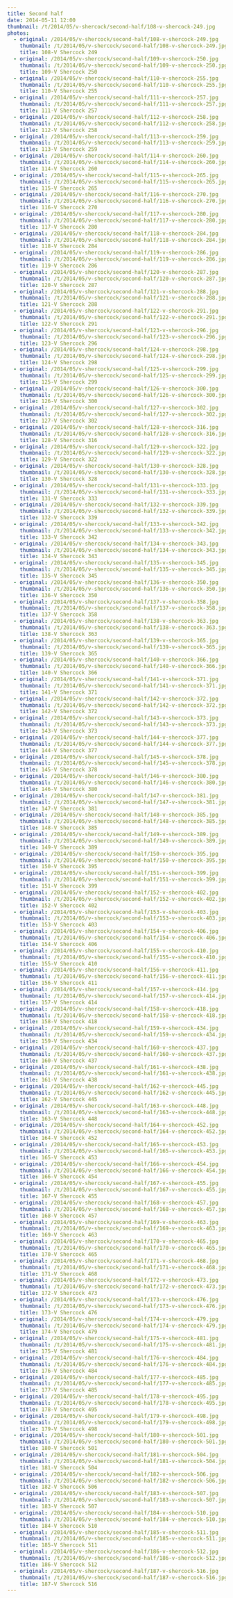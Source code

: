 ```yaml
---
title: Second half
date: 2014-05-11 12:00
thumbnail: /t/2014/05/v-shercock/second-half/108-v-shercock-249.jpg
photos:
  - original: /2014/05/v-shercock/second-half/108-v-shercock-249.jpg
    thumbnail: /t/2014/05/v-shercock/second-half/108-v-shercock-249.jpg
    title: 108-V Shercock 249
  - original: /2014/05/v-shercock/second-half/109-v-shercock-250.jpg
    thumbnail: /t/2014/05/v-shercock/second-half/109-v-shercock-250.jpg
    title: 109-V Shercock 250
  - original: /2014/05/v-shercock/second-half/110-v-shercock-255.jpg
    thumbnail: /t/2014/05/v-shercock/second-half/110-v-shercock-255.jpg
    title: 110-V Shercock 255
  - original: /2014/05/v-shercock/second-half/111-v-shercock-257.jpg
    thumbnail: /t/2014/05/v-shercock/second-half/111-v-shercock-257.jpg
    title: 111-V Shercock 257
  - original: /2014/05/v-shercock/second-half/112-v-shercock-258.jpg
    thumbnail: /t/2014/05/v-shercock/second-half/112-v-shercock-258.jpg
    title: 112-V Shercock 258
  - original: /2014/05/v-shercock/second-half/113-v-shercock-259.jpg
    thumbnail: /t/2014/05/v-shercock/second-half/113-v-shercock-259.jpg
    title: 113-V Shercock 259
  - original: /2014/05/v-shercock/second-half/114-v-shercock-260.jpg
    thumbnail: /t/2014/05/v-shercock/second-half/114-v-shercock-260.jpg
    title: 114-V Shercock 260
  - original: /2014/05/v-shercock/second-half/115-v-shercock-265.jpg
    thumbnail: /t/2014/05/v-shercock/second-half/115-v-shercock-265.jpg
    title: 115-V Shercock 265
  - original: /2014/05/v-shercock/second-half/116-v-shercock-270.jpg
    thumbnail: /t/2014/05/v-shercock/second-half/116-v-shercock-270.jpg
    title: 116-V Shercock 270
  - original: /2014/05/v-shercock/second-half/117-v-shercock-280.jpg
    thumbnail: /t/2014/05/v-shercock/second-half/117-v-shercock-280.jpg
    title: 117-V Shercock 280
  - original: /2014/05/v-shercock/second-half/118-v-shercock-284.jpg
    thumbnail: /t/2014/05/v-shercock/second-half/118-v-shercock-284.jpg
    title: 118-V Shercock 284
  - original: /2014/05/v-shercock/second-half/119-v-shercock-286.jpg
    thumbnail: /t/2014/05/v-shercock/second-half/119-v-shercock-286.jpg
    title: 119-V Shercock 286
  - original: /2014/05/v-shercock/second-half/120-v-shercock-287.jpg
    thumbnail: /t/2014/05/v-shercock/second-half/120-v-shercock-287.jpg
    title: 120-V Shercock 287
  - original: /2014/05/v-shercock/second-half/121-v-shercock-288.jpg
    thumbnail: /t/2014/05/v-shercock/second-half/121-v-shercock-288.jpg
    title: 121-V Shercock 288
  - original: /2014/05/v-shercock/second-half/122-v-shercock-291.jpg
    thumbnail: /t/2014/05/v-shercock/second-half/122-v-shercock-291.jpg
    title: 122-V Shercock 291
  - original: /2014/05/v-shercock/second-half/123-v-shercock-296.jpg
    thumbnail: /t/2014/05/v-shercock/second-half/123-v-shercock-296.jpg
    title: 123-V Shercock 296
  - original: /2014/05/v-shercock/second-half/124-v-shercock-298.jpg
    thumbnail: /t/2014/05/v-shercock/second-half/124-v-shercock-298.jpg
    title: 124-V Shercock 298
  - original: /2014/05/v-shercock/second-half/125-v-shercock-299.jpg
    thumbnail: /t/2014/05/v-shercock/second-half/125-v-shercock-299.jpg
    title: 125-V Shercock 299
  - original: /2014/05/v-shercock/second-half/126-v-shercock-300.jpg
    thumbnail: /t/2014/05/v-shercock/second-half/126-v-shercock-300.jpg
    title: 126-V Shercock 300
  - original: /2014/05/v-shercock/second-half/127-v-shercock-302.jpg
    thumbnail: /t/2014/05/v-shercock/second-half/127-v-shercock-302.jpg
    title: 127-V Shercock 302
  - original: /2014/05/v-shercock/second-half/128-v-shercock-316.jpg
    thumbnail: /t/2014/05/v-shercock/second-half/128-v-shercock-316.jpg
    title: 128-V Shercock 316
  - original: /2014/05/v-shercock/second-half/129-v-shercock-322.jpg
    thumbnail: /t/2014/05/v-shercock/second-half/129-v-shercock-322.jpg
    title: 129-V Shercock 322
  - original: /2014/05/v-shercock/second-half/130-v-shercock-328.jpg
    thumbnail: /t/2014/05/v-shercock/second-half/130-v-shercock-328.jpg
    title: 130-V Shercock 328
  - original: /2014/05/v-shercock/second-half/131-v-shercock-333.jpg
    thumbnail: /t/2014/05/v-shercock/second-half/131-v-shercock-333.jpg
    title: 131-V Shercock 333
  - original: /2014/05/v-shercock/second-half/132-v-shercock-339.jpg
    thumbnail: /t/2014/05/v-shercock/second-half/132-v-shercock-339.jpg
    title: 132-V Shercock 339
  - original: /2014/05/v-shercock/second-half/133-v-shercock-342.jpg
    thumbnail: /t/2014/05/v-shercock/second-half/133-v-shercock-342.jpg
    title: 133-V Shercock 342
  - original: /2014/05/v-shercock/second-half/134-v-shercock-343.jpg
    thumbnail: /t/2014/05/v-shercock/second-half/134-v-shercock-343.jpg
    title: 134-V Shercock 343
  - original: /2014/05/v-shercock/second-half/135-v-shercock-345.jpg
    thumbnail: /t/2014/05/v-shercock/second-half/135-v-shercock-345.jpg
    title: 135-V Shercock 345
  - original: /2014/05/v-shercock/second-half/136-v-shercock-350.jpg
    thumbnail: /t/2014/05/v-shercock/second-half/136-v-shercock-350.jpg
    title: 136-V Shercock 350
  - original: /2014/05/v-shercock/second-half/137-v-shercock-358.jpg
    thumbnail: /t/2014/05/v-shercock/second-half/137-v-shercock-358.jpg
    title: 137-V Shercock 358
  - original: /2014/05/v-shercock/second-half/138-v-shercock-363.jpg
    thumbnail: /t/2014/05/v-shercock/second-half/138-v-shercock-363.jpg
    title: 138-V Shercock 363
  - original: /2014/05/v-shercock/second-half/139-v-shercock-365.jpg
    thumbnail: /t/2014/05/v-shercock/second-half/139-v-shercock-365.jpg
    title: 139-V Shercock 365
  - original: /2014/05/v-shercock/second-half/140-v-shercock-366.jpg
    thumbnail: /t/2014/05/v-shercock/second-half/140-v-shercock-366.jpg
    title: 140-V Shercock 366
  - original: /2014/05/v-shercock/second-half/141-v-shercock-371.jpg
    thumbnail: /t/2014/05/v-shercock/second-half/141-v-shercock-371.jpg
    title: 141-V Shercock 371
  - original: /2014/05/v-shercock/second-half/142-v-shercock-372.jpg
    thumbnail: /t/2014/05/v-shercock/second-half/142-v-shercock-372.jpg
    title: 142-V Shercock 372
  - original: /2014/05/v-shercock/second-half/143-v-shercock-373.jpg
    thumbnail: /t/2014/05/v-shercock/second-half/143-v-shercock-373.jpg
    title: 143-V Shercock 373
  - original: /2014/05/v-shercock/second-half/144-v-shercock-377.jpg
    thumbnail: /t/2014/05/v-shercock/second-half/144-v-shercock-377.jpg
    title: 144-V Shercock 377
  - original: /2014/05/v-shercock/second-half/145-v-shercock-378.jpg
    thumbnail: /t/2014/05/v-shercock/second-half/145-v-shercock-378.jpg
    title: 145-V Shercock 378
  - original: /2014/05/v-shercock/second-half/146-v-shercock-380.jpg
    thumbnail: /t/2014/05/v-shercock/second-half/146-v-shercock-380.jpg
    title: 146-V Shercock 380
  - original: /2014/05/v-shercock/second-half/147-v-shercock-381.jpg
    thumbnail: /t/2014/05/v-shercock/second-half/147-v-shercock-381.jpg
    title: 147-V Shercock 381
  - original: /2014/05/v-shercock/second-half/148-v-shercock-385.jpg
    thumbnail: /t/2014/05/v-shercock/second-half/148-v-shercock-385.jpg
    title: 148-V Shercock 385
  - original: /2014/05/v-shercock/second-half/149-v-shercock-389.jpg
    thumbnail: /t/2014/05/v-shercock/second-half/149-v-shercock-389.jpg
    title: 149-V Shercock 389
  - original: /2014/05/v-shercock/second-half/150-v-shercock-395.jpg
    thumbnail: /t/2014/05/v-shercock/second-half/150-v-shercock-395.jpg
    title: 150-V Shercock 395
  - original: /2014/05/v-shercock/second-half/151-v-shercock-399.jpg
    thumbnail: /t/2014/05/v-shercock/second-half/151-v-shercock-399.jpg
    title: 151-V Shercock 399
  - original: /2014/05/v-shercock/second-half/152-v-shercock-402.jpg
    thumbnail: /t/2014/05/v-shercock/second-half/152-v-shercock-402.jpg
    title: 152-V Shercock 402
  - original: /2014/05/v-shercock/second-half/153-v-shercock-403.jpg
    thumbnail: /t/2014/05/v-shercock/second-half/153-v-shercock-403.jpg
    title: 153-V Shercock 403
  - original: /2014/05/v-shercock/second-half/154-v-shercock-406.jpg
    thumbnail: /t/2014/05/v-shercock/second-half/154-v-shercock-406.jpg
    title: 154-V Shercock 406
  - original: /2014/05/v-shercock/second-half/155-v-shercock-410.jpg
    thumbnail: /t/2014/05/v-shercock/second-half/155-v-shercock-410.jpg
    title: 155-V Shercock 410
  - original: /2014/05/v-shercock/second-half/156-v-shercock-411.jpg
    thumbnail: /t/2014/05/v-shercock/second-half/156-v-shercock-411.jpg
    title: 156-V Shercock 411
  - original: /2014/05/v-shercock/second-half/157-v-shercock-414.jpg
    thumbnail: /t/2014/05/v-shercock/second-half/157-v-shercock-414.jpg
    title: 157-V Shercock 414
  - original: /2014/05/v-shercock/second-half/158-v-shercock-418.jpg
    thumbnail: /t/2014/05/v-shercock/second-half/158-v-shercock-418.jpg
    title: 158-V Shercock 418
  - original: /2014/05/v-shercock/second-half/159-v-shercock-434.jpg
    thumbnail: /t/2014/05/v-shercock/second-half/159-v-shercock-434.jpg
    title: 159-V Shercock 434
  - original: /2014/05/v-shercock/second-half/160-v-shercock-437.jpg
    thumbnail: /t/2014/05/v-shercock/second-half/160-v-shercock-437.jpg
    title: 160-V Shercock 437
  - original: /2014/05/v-shercock/second-half/161-v-shercock-438.jpg
    thumbnail: /t/2014/05/v-shercock/second-half/161-v-shercock-438.jpg
    title: 161-V Shercock 438
  - original: /2014/05/v-shercock/second-half/162-v-shercock-445.jpg
    thumbnail: /t/2014/05/v-shercock/second-half/162-v-shercock-445.jpg
    title: 162-V Shercock 445
  - original: /2014/05/v-shercock/second-half/163-v-shercock-448.jpg
    thumbnail: /t/2014/05/v-shercock/second-half/163-v-shercock-448.jpg
    title: 163-V Shercock 448
  - original: /2014/05/v-shercock/second-half/164-v-shercock-452.jpg
    thumbnail: /t/2014/05/v-shercock/second-half/164-v-shercock-452.jpg
    title: 164-V Shercock 452
  - original: /2014/05/v-shercock/second-half/165-v-shercock-453.jpg
    thumbnail: /t/2014/05/v-shercock/second-half/165-v-shercock-453.jpg
    title: 165-V Shercock 453
  - original: /2014/05/v-shercock/second-half/166-v-shercock-454.jpg
    thumbnail: /t/2014/05/v-shercock/second-half/166-v-shercock-454.jpg
    title: 166-V Shercock 454
  - original: /2014/05/v-shercock/second-half/167-v-shercock-455.jpg
    thumbnail: /t/2014/05/v-shercock/second-half/167-v-shercock-455.jpg
    title: 167-V Shercock 455
  - original: /2014/05/v-shercock/second-half/168-v-shercock-457.jpg
    thumbnail: /t/2014/05/v-shercock/second-half/168-v-shercock-457.jpg
    title: 168-V Shercock 457
  - original: /2014/05/v-shercock/second-half/169-v-shercock-463.jpg
    thumbnail: /t/2014/05/v-shercock/second-half/169-v-shercock-463.jpg
    title: 169-V Shercock 463
  - original: /2014/05/v-shercock/second-half/170-v-shercock-465.jpg
    thumbnail: /t/2014/05/v-shercock/second-half/170-v-shercock-465.jpg
    title: 170-V Shercock 465
  - original: /2014/05/v-shercock/second-half/171-v-shercock-468.jpg
    thumbnail: /t/2014/05/v-shercock/second-half/171-v-shercock-468.jpg
    title: 171-V Shercock 468
  - original: /2014/05/v-shercock/second-half/172-v-shercock-473.jpg
    thumbnail: /t/2014/05/v-shercock/second-half/172-v-shercock-473.jpg
    title: 172-V Shercock 473
  - original: /2014/05/v-shercock/second-half/173-v-shercock-476.jpg
    thumbnail: /t/2014/05/v-shercock/second-half/173-v-shercock-476.jpg
    title: 173-V Shercock 476
  - original: /2014/05/v-shercock/second-half/174-v-shercock-479.jpg
    thumbnail: /t/2014/05/v-shercock/second-half/174-v-shercock-479.jpg
    title: 174-V Shercock 479
  - original: /2014/05/v-shercock/second-half/175-v-shercock-481.jpg
    thumbnail: /t/2014/05/v-shercock/second-half/175-v-shercock-481.jpg
    title: 175-V Shercock 481
  - original: /2014/05/v-shercock/second-half/176-v-shercock-484.jpg
    thumbnail: /t/2014/05/v-shercock/second-half/176-v-shercock-484.jpg
    title: 176-V Shercock 484
  - original: /2014/05/v-shercock/second-half/177-v-shercock-485.jpg
    thumbnail: /t/2014/05/v-shercock/second-half/177-v-shercock-485.jpg
    title: 177-V Shercock 485
  - original: /2014/05/v-shercock/second-half/178-v-shercock-495.jpg
    thumbnail: /t/2014/05/v-shercock/second-half/178-v-shercock-495.jpg
    title: 178-V Shercock 495
  - original: /2014/05/v-shercock/second-half/179-v-shercock-498.jpg
    thumbnail: /t/2014/05/v-shercock/second-half/179-v-shercock-498.jpg
    title: 179-V Shercock 498
  - original: /2014/05/v-shercock/second-half/180-v-shercock-501.jpg
    thumbnail: /t/2014/05/v-shercock/second-half/180-v-shercock-501.jpg
    title: 180-V Shercock 501
  - original: /2014/05/v-shercock/second-half/181-v-shercock-504.jpg
    thumbnail: /t/2014/05/v-shercock/second-half/181-v-shercock-504.jpg
    title: 181-V Shercock 504
  - original: /2014/05/v-shercock/second-half/182-v-shercock-506.jpg
    thumbnail: /t/2014/05/v-shercock/second-half/182-v-shercock-506.jpg
    title: 182-V Shercock 506
  - original: /2014/05/v-shercock/second-half/183-v-shercock-507.jpg
    thumbnail: /t/2014/05/v-shercock/second-half/183-v-shercock-507.jpg
    title: 183-V Shercock 507
  - original: /2014/05/v-shercock/second-half/184-v-shercock-510.jpg
    thumbnail: /t/2014/05/v-shercock/second-half/184-v-shercock-510.jpg
    title: 184-V Shercock 510
  - original: /2014/05/v-shercock/second-half/185-v-shercock-511.jpg
    thumbnail: /t/2014/05/v-shercock/second-half/185-v-shercock-511.jpg
    title: 185-V Shercock 511
  - original: /2014/05/v-shercock/second-half/186-v-shercock-512.jpg
    thumbnail: /t/2014/05/v-shercock/second-half/186-v-shercock-512.jpg
    title: 186-V Shercock 512
  - original: /2014/05/v-shercock/second-half/187-v-shercock-516.jpg
    thumbnail: /t/2014/05/v-shercock/second-half/187-v-shercock-516.jpg
    title: 187-V Shercock 516
---
```


